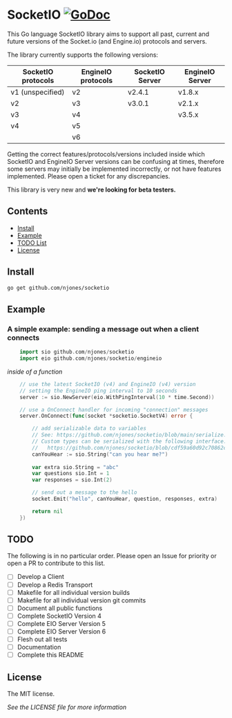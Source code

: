 # SocketIO [![GoDoc](https://pkg.go.dev/badge/github.com/njones/socketio?utm_source=godoc)](https://pkg.go.dev/github.com/njones/socketio) 

This Go language SocketIO library aims to support all past, current and future versions of the Socket.io (and Engine.io) protocols and servers.

The library currently supports the following versions:

| SocketIO protocols | EngineIO protocols | SocketIO Server | EngineIO Server |
|--------------------|--------------------|-----------------|-----------------|
| v1 (unspecified)   | v2                 | v2.4.1          | v1.8.x          |
| v2                 | v3                 | v3.0.1          | v2.1.x          |
| v3                 | v4                 |                 | v3.5.x          |
| v4                 | v5                 |                 |                 |
|                    | v6                 |                 |                 |

Getting the correct features/protocols/versions included inside which SocketIO and EngineIO Server versions can be confusing at times, therefore some servers may initially be implemented incorrectly, or not have features implemented. Please open a ticket for any discrepancies. 

This library is very new and **we're looking for beta testers.**

## Contents

- [Install](#install)
- [Example](#example)
- [TODO List](#todo)
- [License](#license)

## Install

```bash
go get github.com/njones/socketio
```

## Example

### A simple example: sending a message out when a client connects

```go
    import sio github.com/njones/socketio
    import eio github.com/njones/socketio/engineio
```

_inside of a function_

```go
    // use the latest SocketIO (v4) and EngineIO (v4) version 
    // setting the EngineIO ping interval to 10 seconds
    server := sio.NewServer(eio.WithPingInterval(10 * time.Second))

    // use a OnConnect handler for incoming "connection" messages
    server.OnConnect(func(socket *socketio.SocketV4) error {

        // add serializable data to variables
        // See: https://github.com/njones/socketio/blob/main/serialize.go for standard serialized types.
        // Custom types can be serialized with the following interface: 
        //   https://github.com/njones/socketio/blob/cdf59a60d92c70862c859ade8415f7399e8fea37/serialize.go#L12
        canYouHear := sio.String("can you hear me?")
        
        var extra sio.String = "abc"
        var questions sio.Int = 1
        var responses = sio.Int(2)

        // send out a message to the hello 
        socket.Emit("hello", canYouHear, question, responses, extra)

        return nil
    })

```

## TODO

The following is in no particular order. Please open an Issue for priority or open a PR to contribute to this list.

- [ ] Develop a Client 
- [ ] Develop a Redis Transport
- [ ] Makefile for all individual version builds
- [ ] Makefile for all individual version git commits
- [ ] Document all public functions
- [ ] Complete SocketIO Version 4
- [ ] Complete EIO Server Version 5
- [ ] Complete EIO Server Version 6
- [ ] Flesh out all tests
- [ ] Documentation
- [ ] Complete this README

## License

The MIT license. 

_See the LICENSE file for more information_
